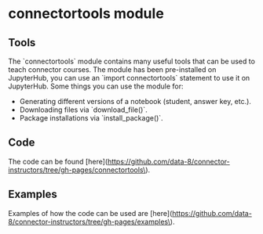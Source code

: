 # connectortools module

## Tools

The \`connectortools\` module contains many useful tools that can be used to teach connector courses. The module has been pre-installed on JupyterHub, you can use an \`import connectortools\` statement to use it on JupyterHub. Some things you can use the module for:

* Generating different versions of a notebook \(student, answer key, etc.\).
* Downloading files via \`download\_file\(\)\`.
* Package installations via \`install\_package\(\)\`.

## Code

The code can be found \[here\]\(https://github.com/data-8/connector-instructors/tree/gh-pages/connectortools\).

## Examples

Examples of how the code can be used are \[here\]\(https://github.com/data-8/connector-instructors/tree/gh-pages/examples\).

